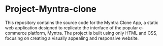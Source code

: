 # Project-Myntra-clone
This repository contains the source code for the Myntra Clone App, a static web application designed to replicate the interface of the popular e-commerce platform, Myntra. The project is built using only HTML and CSS, focusing on creating a visually appealing and responsive website.
